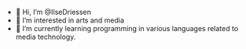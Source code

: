- 👋 Hi, I’m @IlseDriessen
- 👀 I’m interested in arts and media
- 🌱 I’m currently learning programming in various languages related to media technology.

<!---
IlseDriessen/IlseDriessen is a ✨ special ✨ repository because its `README.md` (this file) appears on your GitHub profile.
You can click the Preview link to take a look at your changes.
--->
